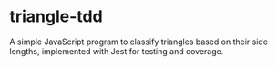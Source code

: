 # triangle-tdd
A simple JavaScript program to classify triangles based on their side lengths, implemented with Jest for testing and coverage.
